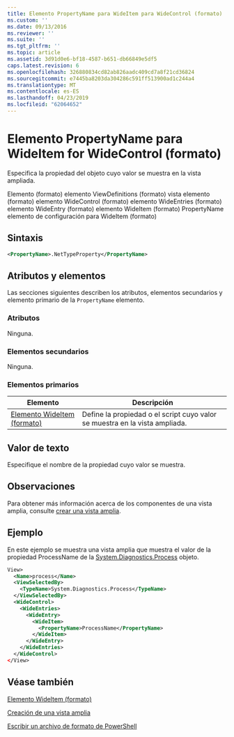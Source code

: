 ```yaml
---
title: Elemento PropertyName para WideItem para WideControl (formato) | Microsoft Docs
ms.custom: ''
ms.date: 09/13/2016
ms.reviewer: ''
ms.suite: ''
ms.tgt_pltfrm: ''
ms.topic: article
ms.assetid: 3d91d0e6-bf18-4587-b651-db66849e5df5
caps.latest.revision: 6
ms.openlocfilehash: 326880834cd82ab826aadc409cd7a8f21cd36824
ms.sourcegitcommit: e7445ba8203da304286c591ff513900ad1c244a4
ms.translationtype: MT
ms.contentlocale: es-ES
ms.lasthandoff: 04/23/2019
ms.locfileid: "62064652"
---
```

# <a name="propertyname-element-for-wideitem-for-widecontrol-format"></a>Elemento PropertyName para WideItem for WideControl (formato)

Especifica la propiedad del objeto cuyo valor se muestra en la vista ampliada.

Elemento (formato) elemento ViewDefinitions (formato) vista elemento (formato) elemento WideControl (formato) elemento WideEntries (formato) elemento WideEntry (formato) elemento WideItem (formato) PropertyName elemento de configuración para WideItem (formato)

## <a name="syntax"></a>Sintaxis

```xml
<PropertyName>.NetTypeProperty</PropertyName>
```

## <a name="attributes-and-elements"></a>Atributos y elementos

Las secciones siguientes describen los atributos, elementos secundarios y elemento primario de la `PropertyName` elemento.

### <a name="attributes"></a>Atributos

Ninguna.

### <a name="child-elements"></a>Elementos secundarios

Ninguna.

### <a name="parent-elements"></a>Elementos primarios

|Elemento|Descripción|
|-------------|-----------------|
|[Elemento WideItem (formato)](./wideitem-element-for-widecontrol-format.md)|Define la propiedad o el script cuyo valor se muestra en la vista ampliada.|

## <a name="text-value"></a>Valor de texto

Especifique el nombre de la propiedad cuyo valor se muestra.

## <a name="remarks"></a>Observaciones

Para obtener más información acerca de los componentes de una vista amplia, consulte [crear una vista amplia](./creating-a-wide-view.md).

## <a name="example"></a>Ejemplo

En este ejemplo se muestra una vista amplia que muestra el valor de la propiedad ProcessName de la [System.Diagnostics.Process](/dotnet/api/System.Diagnostics.Process) objeto.

```xml
View>
  <Name>process</Name>
  <ViewSelectedBy>
    <TypeName>System.Diagnostics.Process</TypeName>
  </ViewSelectedBy>
  <WideControl>
    <WideEntries>
      <WideEntry>
        <WideItem>
          <PropertyName>ProcessName</PropertyName>
        </WideItem>
      </WideEntry>
    </WideEntries>
  </WideControl>
</View>

```

## <a name="see-also"></a>Véase también

[Elemento WideItem (formato)](./wideitem-element-for-widecontrol-format.md)

[Creación de una vista amplia](./creating-a-wide-view.md)

[Escribir un archivo de formato de PowerShell](./writing-a-powershell-formatting-file.md)
